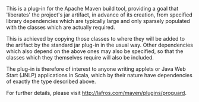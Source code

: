 This is a plug-in for the Apache Maven build tool, providing a goal that 'liberates' the project's jar artifact, in advance of its creation, from specified library dependencies which are typically large and only sparsely populated with the classes which are actually required.

This is achieved by copying those classes to where they will be added to the artifact by the standard jar plug-in in the usual way. Other dependencies which also depend on the above ones may also be specified, so that the classes which they themselves require will also be included.

The plug-in is therefore of interest to anyone writing applets or Java Web Start (JNLP) applications in Scala, which by their nature have dependencies of exactly the type described above.

For further details, please visit http://lafros.com/maven/plugins/proguard.